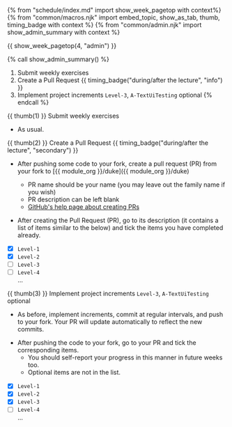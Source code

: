 {% from "schedule/index.md" import show_week_pagetop with context%}
{% from "common/macros.njk" import embed_topic, show_as_tab, thumb, timing_badge with context %}
{% from "common/admin.njk" import show_admin_summary with context %}

{{ show_week_pagetop(4, "admin") }}

{% call show_admin_summary() %}
1. Submit weekly exercises
1. Create a Pull Request {{ timing_badge("during/after the lecture", "info") }}
1. Implement project increments `Level-3`, `A-TextUiTesting` <span class="badge badge-pill badge-secondary">optional</span>
{% endcall %}

{{ thumb(1) }} Submit weekly exercises

* As usual.

{{ thumb(2) }} Create a Pull Request {{ timing_badge("during/after the lecture", "secondary") }}

* After pushing some code to your fork, create a pull request (PR) from your fork to [{{ module_org }}/duke]({{ module_org }}/duke)
  * PR name should be your name (you may leave out the family name if you wish)
  * PR description can be left blank
  * [GitHub's help page about creating PRs](https://help.github.com/en/articles/creating-a-pull-request)

* After creating the Pull Request (PR), go to its description (it contains a list of items similar to the below) and tick the items you have completed already.

<div class="indented-level2">
<box>

- [x] `Level-1`
- [x] `Level-2`
- [ ] `Level-3`
- [ ] `Level-4`<br>
...
</box>
</div>

{{ thumb(3) }} Implement project increments `Level-3`, `A-TextUiTesting` <span class="badge badge-pill badge-secondary">optional</span>

* As before, implement increments, commit at regular intervals, and push to your fork. Your PR will update automatically to reflect the new commits.

<div class="indented">

<include src="dukeFragment.md" boilerplate var-displacement="../.." var-header="**`Level-3`: Mark as Done**" var-fragment="text.md#Level-3" />
<include src="dukeFragment.md" boilerplate var-displacement="../.." var-header="**`A-TextUiTesting`: Text UI Testing**" var-tag="optional" var-fragment="extensions.mbdf#A-TextUiTesting" />

</div>

* After pushing the code to your fork, go to your PR and tick the corresponding items.
  * You should self-report your progress in this manner in future weeks too.
  * Optional items are not in the list.

<div class="indented-level2">
<box>

- [x] `Level-1`
- [x] `Level-2`
- [x] `Level-3`
- [ ] `Level-4`<br>
...
</box>
</div>